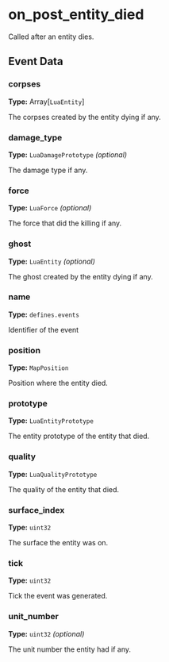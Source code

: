 # on_post_entity_died

Called after an entity dies.

## Event Data

### corpses

**Type:** Array[`LuaEntity`]

The corpses created by the entity dying if any.

### damage_type

**Type:** `LuaDamagePrototype` *(optional)*

The damage type if any.

### force

**Type:** `LuaForce` *(optional)*

The force that did the killing if any.

### ghost

**Type:** `LuaEntity` *(optional)*

The ghost created by the entity dying if any.

### name

**Type:** `defines.events`

Identifier of the event

### position

**Type:** `MapPosition`

Position where the entity died.

### prototype

**Type:** `LuaEntityPrototype`

The entity prototype of the entity that died.

### quality

**Type:** `LuaQualityPrototype`

The quality of the entity that died.

### surface_index

**Type:** `uint32`

The surface the entity was on.

### tick

**Type:** `uint32`

Tick the event was generated.

### unit_number

**Type:** `uint32` *(optional)*

The unit number the entity had if any.

